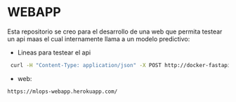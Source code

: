 # WEBAPP

Esta repositorio se creo para el desarrollo de una web que permita testear un api maas el cual internamente llama a un modelo predictivo:

- Lineas para testear el api
```bash
 curl -H "Content-Type: application/json" -X POST http://docker-fastapi-joenvihe.herokuapp.com/predict -d '{"age":"13","duration":"1","month":"1","date":"1","balance":"1","pout":"1","job":"1","camp":"1","contact":"1","house":"1"}
```

- web:
```bash
https://mlops-webapp.herokuapp.com/
```
